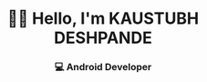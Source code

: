 <h1 align="center">👋🏼 Hello, I'm KAUSTUBH DESHPANDE</h1>
<h3 align="center">💻 Android Developer</h3>

